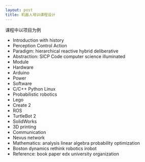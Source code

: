 ```yaml
---
layout: post
title: 机器人培训课程设计
---
```


课程中以项目为例
* Introduction with history 
* Perception Control Action
* Paradigm: hierarchical reactive hybrid deliberative 
* Abstraction: SICP Code computer science illuminated 
* Module 
* Hardware 
* Arduino 
* Power
* Software 
* C/C++ Python Linux
* Probabilistic robotics 
* Lego 
* Create 2
* ROS
* TurtleBot 2
* SolidWorks
* 3D printing
* Communication 
* Nevus network 
* Mathematics: analysis linear algebra probability optimization 
* Boston dynamics rethink robotics irobot 
* Reference: book paper edx university organization 
